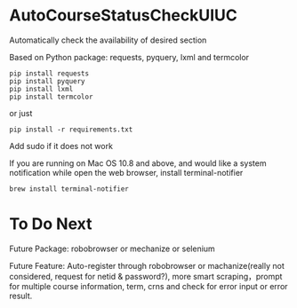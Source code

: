 # AutoCourseStatusCheckUIUC
Automatically check the availability of desired section


Based on Python package: requests, pyquery, lxml and termcolor
```
pip install requests
pip install pyquery
pip install lxml
pip install termcolor
```
or just
```
pip install -r requirements.txt
```
Add sudo if it does not work

If you are running on Mac OS 10.8 and above, and would like a system notification while open the web browser, install terminal-notifier
```
brew install terminal-notifier
```

# To Do Next

Future Package: robobrowser or mechanize or selenium

Future Feature: Auto-register through robobrowser or machanize(really not considered, request for netid & password?), more smart scraping，prompt for multiple course information, term, crns and check for error input or error result.
